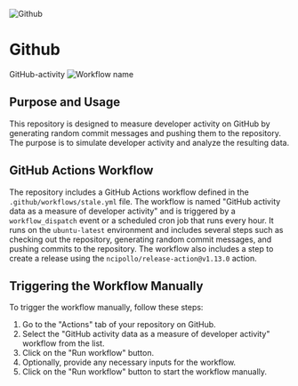 ![Github](https://socialify.git.ci/jianzhihuang/Github/image?font=Jost&language=1&name=1&owner=1&pattern=Solid&stargazers=1&theme=Dark)
# Github
GitHub-activity
![Workflow name](https://github.com/jianzhihuang/Github/actions/workflows/stale.yml/badge.svg)

## Purpose and Usage

This repository is designed to measure developer activity on GitHub by generating random commit messages and pushing them to the repository. The purpose is to simulate developer activity and analyze the resulting data.

## GitHub Actions Workflow

The repository includes a GitHub Actions workflow defined in the `.github/workflows/stale.yml` file. The workflow is named "GitHub activity data as a measure of developer activity" and is triggered by a `workflow_dispatch` event or a scheduled cron job that runs every hour. It runs on the `ubuntu-latest` environment and includes several steps such as checking out the repository, generating random commit messages, and pushing commits to the repository. The workflow also includes a step to create a release using the `ncipollo/release-action@v1.13.0` action.

## Triggering the Workflow Manually

To trigger the workflow manually, follow these steps:

1. Go to the "Actions" tab of your repository on GitHub.
2. Select the "GitHub activity data as a measure of developer activity" workflow from the list.
3. Click on the "Run workflow" button.
4. Optionally, provide any necessary inputs for the workflow.
5. Click on the "Run workflow" button to start the workflow manually.
